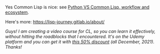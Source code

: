 Yes Common Lisp is nice: see [Python VS Common Lisp, workflow and ecosystem](https://lisp-journey.gitlab.io/pythonvslisp/).

Here's more: https://lisp-journey.gitlab.io/about/ 

*Guys! I am creating a video course for CL, so you can learn it effectively, without hitting the roadblocks that I encountered. It's on the Udemy platform and you can get it with [this 50% discount](https://www.udemy.com/course/common-lisp-programming/?couponCode=HALF-50-CHRISTMAS21) (all December, 2021). Thanks!*


<!--
My hidden plan is to **make Common Lisp popular again**. For this I write on collaborative resources (I am a massive contributor of the [Cookbook](https://lispcookbook.github.io/cl-cookbook/)).

<a href='https://ko-fi.com/K3K828W0V' target='_blank'><img height='36' style='border:0px;height:36px;' src='https://cdn.ko-fi.com/cdn/kofi2.png?v=2' border='0' alt='Buy Me a Coffee at ko-fi.com' /></a>

--!>
